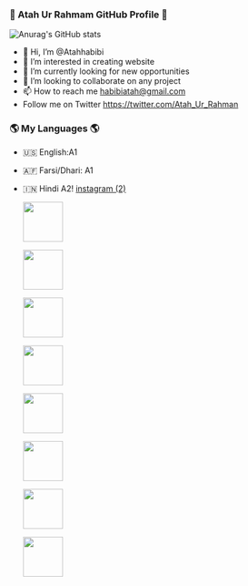 ### 👋 Atah Ur Rahmam GitHub Profile 👋


![Anurag's GitHub stats](https://github-readme-stats.vercel.app/api?username=Atahhabibi&theme=dark&show_icons=true)



- 👋 Hi, I’m @Atahhabibi                               
- 👀 I’m interested in creating website
- 🌱 I’m currently looking for new opportunities
- 💞️ I’m looking to collaborate on any project 
- 📫 How to reach me habibiatah@gmail.com 
- Follow me on Twitter https://twitter.com/Atah_Ur_Rahman                  
                                                                

### 🌎 My Languages 🌎

- 🇺🇸 English:A1
- 🇦🇫 Farsi/Dhari: A1
- 🇮🇳 Hindi A2!
[instagram (2)](https://user-images.githubusercontent.com/106895247/176663682-9b8896a6-c294-42fc-8c41-339ad1f49f0c.png)





    <a href="#"><img style="padding-right:30px;" src="https://user-images.githubusercontent.com/106895247/176663939-81f978ed-83fd-49f7-bba0-c19193220b75.png" width="70px"></a> 
    
    <a href="#" ><img style="padding-right:30px;" src="https://user-images.githubusercontent.com/106895247/176663682-9b8896a6-c294-42fc-8c41-339ad1f49f0c.png" width="70px"></a> 
    
    <a href="#" ><img style="padding-right:30px;" src="https://user-images.githubusercontent.com/106895247/176664172-722ef3f4-163a-4af8-8f4b-3b87fa62f143.png" width="70px"></a> 


    <a href="#" ><img  style="padding-right:30px;" src="https://user-images.githubusercontent.com/106895247/176664305-f3e9068c-8ffc-4b0f-9ea0-e4be8210da0c.png" width="70px"></a>  


    
    <a href="#" ><img style="padding-right:30px;" src="https://user-images.githubusercontent.com/106895247/176664413-f5a06b5c-0fc4-44b6-8909-b2efb95ad8aa.png" width="70px"></a> 
    
    <a href="#" ><img style="padding-right:30px;" src="https://user-images.githubusercontent.com/106895247/176664532-b8a4baa3-211b-4ed7-80ad-f1bf529794fb.png" width="70px"></a>  
    
    
    <a href="#" ><img style="padding-right:30px;" src="https://user-images.githubusercontent.com/106895247/176664753-11ce4c0f-09fa-4ab9-bcd2-64df26935dde.png" width="70px"></a>  


    <a href="#" ><img  style="padding-right:30px;" src="https://user-images.githubusercontent.com/106895247/176666389-23ea140f-9b75-4977-94bd-3c60d7b557f3.png" width="70px"></a>   
    

